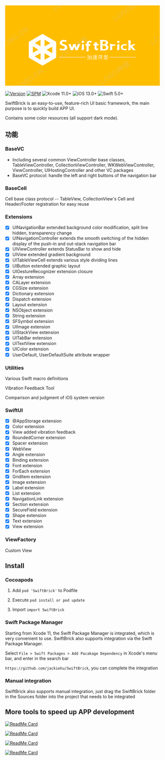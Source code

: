 

![](Image/logo.png)

[![Version](https://img.shields.io/cocoapods/v/SwiftBrick.svg?style=flat)](http://cocoapods.org/pods/SwiftBrick)
[![SPM](https://img.shields.io/badge/SPM-supported-DE5C43.svg?style=flat)](https://swift.org/package-manager/)
![Xcode 11.0+](https://img.shields.io/badge/Xcode-11.0%2B-blue.svg)
![iOS 13.0+](https://img.shields.io/badge/iOS-13.0%2B-blue.svg)
![Swift 5.0+](https://img.shields.io/badge/Swift-5.0%2B-orange.svg)

SwiftBrick is an easy-to-use, feature-rich UI basic framework, the main purpose is to quickly build APP UI.

Contains some color resources (all support dark mode).

## 功能

### BaseVC

- Including several common ViewController base classes, TableViewController, CollectionViewController, WKWebViewController, ViewController, UIHostingController and other VC packages
- BaseVC protocol: handle the left and right buttons of the navigation bar

### BaseCell

Cell base class protocol -- TableView, CollectionView's Cell and Header/Footer registration for easy reuse

### Extensions

- [x] UINavigationBar extended background color modification, split line hidden, transparency change
- [x] UINavigationController extends the smooth switching of the hidden display of the push-in and out-stack navigation bar
- [x] UIViewController extends StatusBar to show and hide
- [x] UIView extended gradient background
- [x] UITableViewCell extends various style dividing lines
- [x] UIButton extended graphic layout
- [x] UIGestureRecognizer extension closure
- [x] Array extension
- [x] CALayer extension
- [x] CGSize extension
- [x] Dictionary extension
- [x] Dispatch extension
- [x] Layout extension
- [x] NSObject extension
- [x] String extension
- [x] SFSymbol extension
- [x] UIImage extension
- [x] UIStackView extension
- [x] UITabBar extension
- [x] UITextView extension
- [x] UIColor extension
- [x] UserDefault, UserDefaultSuite attribute wrapper

### Utilities

Various Swift macro definitions

Vibration Feedback Tool

Comparison and judgment of iOS system version

### SwiftUI

- [x] @AppStorage extension
- [x] Color extension
- [x] View added vibration feedback
- [x] RoundedCorner extension
- [x] Spacer extension
- [x] WebView
- [x] Angle extension
- [x] Binding extension
- [x] Font extension
- [x] ForEach extension
- [x] GridItem extension
- [x] Image extension
- [x] Label extension
- [x] List extension
- [x] NavigationLink extension
- [x] Section extension
- [x] SecureField extension
- [x] Shape extension
- [x] Text extension
- [x] View extension

### ViewFactory

Custom View



## Install

### Cocoapods

1. Add `pod 'SwiftBrick'` to Podfile

2. Execute `pod install or pod update`

3. Import `import SwiftBrick`

### Swift Package Manager

Starting from Xcode 11, the Swift Package Manager is integrated, which is very convenient to use. SwiftBrick also supports integration via the Swift Package Manager.

Select `File > Swift Packages > Add Pacakage Dependency` in Xcode's menu bar, and enter in the search bar

`https://github.com/jackiehu/SwiftBrick`, you can complete the integration

### Manual integration

SwiftBrick also supports manual integration, just drag the SwiftBrick folder in the Sources folder into the project that needs to be integrated



## More tools to speed up APP development

[![ReadMe Card](https://github-readme-stats.vercel.app/api/pin/?username=jackiehu&repo=SwiftMediator&theme=radical&locale=cn)](https://github.com/jackiehu/SwiftMediator)

[![ReadMe Card](https://github-readme-stats.vercel.app/api/pin/?username=jackiehu&repo=SwiftLog&theme=radical&locale=cn)](https://github.com/jackiehu/SwiftLog)

[![ReadMe Card](https://github-readme-stats.vercel.app/api/pin/?username=jackiehu&repo=SwiftMesh&theme=radical&locale=cn)](https://github.com/jackiehu/SwiftMesh)

[![ReadMe Card](https://github-readme-stats.vercel.app/api/pin/?username=jackiehu&repo=SwiftNotification&theme=radical&locale=cn)](https://github.com/jackiehu/SwiftNotification)



